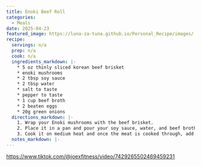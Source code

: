 ```yaml
---
title: Enoki Beef Roll
categories: 
  - Meals
date: 2025-04-23
featured_image: https://luna-za-tuna.github.io/Personal_Recipe/images/
recipe:
  servings: n/a
  prep: n/a
  cook: n/a
  ingredients_markdown: |-
    * 5 oz thinly sliced korean beef brisket
    * enoki mushrooms
    * 2 tbsp soy sauce
    * 2 tbsp water
    * salt to taste
    * pepper to taste
    * 1 cup beef broth
    * 2 beaten eggs
    * 20g green onions
  directions_markdown: |-
    1. Wrap your Enoki mushrooms with the beef brisket.
    2. Place it in a pan and pour your soy sauce, water, and beef broth and seasoning with salt and pepper.
    3. Cook it on medium heat and once the meat is cooked through, add two beaten eggs on top and top with sliced green onions. Enjoy!
  notes_markdown: |-
---
```

<https://www.tiktok.com/@joexfitness/video/7429265502469459231>